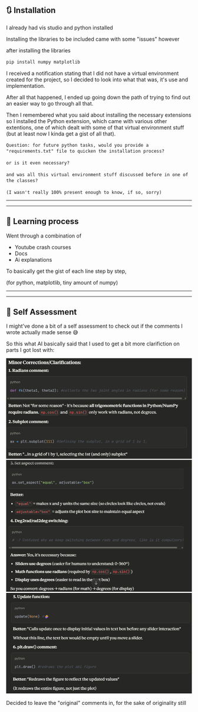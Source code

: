 ## 🔃 Installation
I already had vis studio and python installed

Installing the libraries to be included came with some "issues" however

after installing the libraries 

```bash
pip install numpy matplotlib
```

I received a notification stating that I did not have a virtual environment created for the project, so I decided to look into what that was, it's use and implementation.

After all that happened, I ended up going down the path of trying to find out an easier way to go through all that. 

Then I remembered what you said about installing the necessary extensions so I installed the Python extension, which came with various other extentions, one of which dealt with some of that virtual environment stuff (but at least now I kinda get a gist of all that).

    Question: for future python tasks, would you provide a "requirements.txt" file to quicken the installation process? 
    
    or is it even necessary? 
    
    and was all this virtual environment stuff discussed before in one of the classes? 
    
    (I wasn't really 100% present enough to know, if so, sorry)
 ---
 ---
## 📝 Learning process
 Went through a combination of
 - Youtube crash courses
 - Docs 
 - Ai explanations
 
 To basically get the gist of each line step by step, 
 
 (for python, matplotlib, tiny amount of numpy)

 ---
 ---
## 🤖 Self Assessment 
I might've done a bit of a self assessment to check out if the comments I wrote actually made sense 😅

So this what AI basically said that I used to get a bit more clarifiction on parts I got lost with:

![Claude observation 1](./images/Screenshot_1.png)
![Claude observation 2](./images/Screenshot_2.png)
![Claude observation 3](./images/Screenshot_3.png)

Decided to leave the "original" comments in, for the sake of originality still